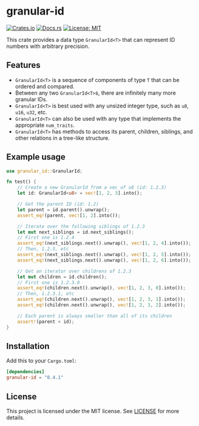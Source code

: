 # granular-id

[![Crates.io](https://img.shields.io/crates/v/granular-id.svg)](https://crates.io/crates/granular-id)
[![Docs.rs](https://docs.rs/granular-id/badge.svg)](https://docs.rs/granular-id)
[![License: MIT](https://img.shields.io/badge/License-MIT-yellow.svg)](https://opensource.org/licenses/MIT)

This crate provides a data type `GranularId<T>` that can represent ID numbers with arbitrary precision.

## Features

- `GranularId<T>` is a sequence of components of type `T` that can be ordered and compared.
- Between any two `GranularId<T>`s, there are infinitely many more granular IDs.
- `GranularId<T>` is best used with any unsized integer type, such as `u8`, `u16`, `u32`, etc.
- `GranularId<T>` can also be used with any type that implements the appropriate `num_traits`.
- `GranularId<T>` has methods to access its parent, children, siblings, and other relations in a tree-like structure.

## Example usage

```rust
use granular_id::GranularId;

fn test() {
    // Create a new GranularId from a vec of u8 (id: 1.2.3)
    let id: GranularId<u8> = vec![1, 2, 3].into();

    // Get the parent ID (id: 1.2)
    let parent = id.parent().unwrap();
    assert_eq!(parent, vec![1, 2].into());

    // Iterate over the following siblings of 1.2.3
    let mut next_siblings = id.next_siblings();
    // First one is 1.2.4
    assert_eq!(next_siblings.next().unwrap(), vec![1, 2, 4].into());
    // Then, 1.2.5, etc
    assert_eq!(next_siblings.next().unwrap(), vec![1, 2, 5].into());
    assert_eq!(next_siblings.next().unwrap(), vec![1, 2, 6].into());

    // Get an iterator over childrens of 1.2.3
    let mut children = id.children();
    // First one is 1.2.3.0
    assert_eq!(children.next().unwrap(), vec![1, 2, 3, 0].into());
    // Then, 1.2.3.1, etc
    assert_eq!(children.next().unwrap(), vec![1, 2, 3, 1].into());
    assert_eq!(children.next().unwrap(), vec![1, 2, 3, 2].into());

    // Each parent is always smaller than all of its children
    assert!(parent < id);
}
```

## Installation

Add this to your `Cargo.toml`:

```toml
[dependencies]
granular-id = "0.4.1"
```

## License

This project is licensed under the MIT license. See [LICENSE](LICENSE) for more details.
